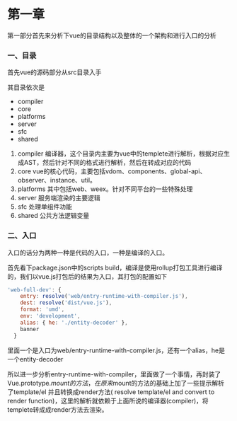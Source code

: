 # 第一章

第一部分首先来分析下vue的目录结构以及整体的一个架构和进行入口的分析

### 一、目录

首先vue的源码部分从src目录入手

其目录依次是

* compiler
* core
* platforms
* server
* sfc
* shared

1. compiler  编译器，这个目录内主要为vue中的templete进行解析，根据对应生成AST，然后针对不同的格式进行解析，然后在转成对应的代码
2. core vue的核心代码，主要包括vdom、components、global-api、observer、instance、util。
3. platforms 其中包括web、weex。针对不同平台的一些特殊处理
4. server 服务端渲染的主要逻辑
5. sfc 处理单组件功能
6. shared 公共方法逻辑变量

### 二、入口

入口的话分为两种一种是代码的入口，一种是编译的入口。

首先看下package.json中的scripts build，编译是使用rollup打包工具进行编译的，我们以vue.js打包后的结果为入口，其打包的配置如下

```javascript
'web-full-dev': {
    entry: resolve('web/entry-runtime-with-compiler.js'),
    dest: resolve('dist/vue.js'),
    format: 'umd',
    env: 'development',
    alias: { he: './entity-decoder' },
    banner
  }
```

里面一个是入口为web/entry-runtime-with-compiler.js，还有一个alias，he是一个entity-decoder

所以进一步分析entry-runtime-with-compiler，里面做了一个事情，再封装了Vue.prototype.$mount的方法，在原来$mount的方法的基础上加了一些提示解析了template/el 并且转换成render方法\( resolve template/el and convert to render function\)，这里的解析就依赖于上面所说的编译器\(compiler\)，将templete转成成render方法去渲染。



